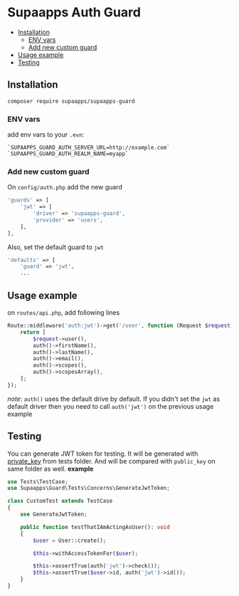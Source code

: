 # Supaapps Auth Guard <!-- omit in toc -->

- [Installation](#installation)
  - [ENV vars](#env-vars)
  - [Add new custom guard](#add-new-custom-guard)
- [Usage example](#usage-example)
- [Testing](#testing)

## Installation

`composer require supaapps/supaapps-guard`

### ENV vars

add env vars to your `.evn`:

```env
`SUPAAPPS_GUARD_AUTH_SERVER_URL=http://example.com`
`SUPAAPPS_GUARD_AUTH_REALM_NAME=myapp`
```

### Add new custom guard

On `config/auth.php` add the new guard

```php
'guards' => [
    'jwt' => [
        'driver' => 'supaapps-guard',
        'provider' => 'users',
    ],
],
```

Also, set the default guard to `jwt`

```php
'defaults' => [
    'guard' => 'jwt',
    ...
```

## Usage example

on `routes/api.php`, add following lines

```php
Route::middleware('auth:jwt')->get('/user', function (Request $request) {
    return [
        $request->user(),
        auth()->firstName(),
        auth()->lastName(),
        auth()->email(),
        auth()->scopes(),
        auth()->scopesArray(),
    ];
});
```

*note*: `auth()` uses the default drive by default. If you didn't set the `jwt` as default driver then you need to call `auth('jwt')` on the previous usage example

## Testing

You can generate JWT token for testing. It will be generated with [private_key](./tests/keys/private_key) from tests folder. And will be compared with `public_key` on same folder as well. **example**

```php
use Tests\TestCase;
use Supaapps\Guard\Tests\Concerns\GenerateJwtToken;

class CustomTest extends TestCase
{
    use GenerateJwtToken;

    public function testThatIAmActingAsUser(): void
    {
        $user = User::create();

        $this->withAccessTokenFor($user);

        $this->assertTrue(auth('jwt')->check());
        $this->assertTrue($user->id, auth('jwt')->id());
    }
}
```
